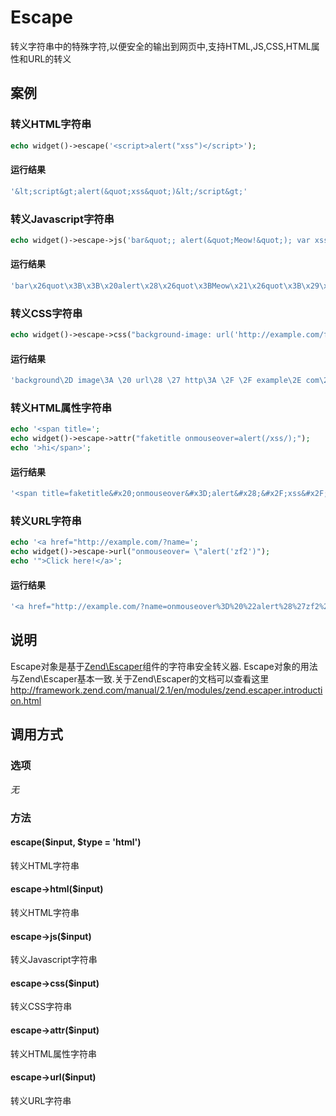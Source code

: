 Escape
======

转义字符串中的特殊字符,以便安全的输出到网页中,支持HTML,JS,CSS,HTML属性和URL的转义

案例
----

### 转义HTML字符串
```php
echo widget()->escape('<script>alert("xss")</script>');
```

#### 运行结果
```php
'&lt;script&gt;alert(&quot;xss&quot;)&lt;/script&gt;'
```

### 转义Javascript字符串
```php
echo widget()->escape->js('bar&quot;; alert(&quot;Meow!&quot;); var xss=&quot;true');
```

#### 运行结果
```php
'bar\x26quot\x3B\x3B\x20alert\x28\x26quot\x3BMeow\x21\x26quot\x3B\x29\x3B\x20var\x20xss\x3D\x26quot\x3Btrue'
```

### 转义CSS字符串
```php
echo widget()->escape->css("background-image: url('http://example.com/foo.jpg?</style><script>alert(1)</script>');");
```

#### 运行结果
```php
'background\2D image\3A \20 url\28 \27 http\3A \2F \2F example\2E com\2F foo\2E jpg\3F \3C \2F style\3E \3C script\3E alert\28 1\29 \3C \2F script\3E \27 \29 \3B '
```

### 转义HTML属性字符串
```php
echo '<span title=';
echo widget()->escape->attr("faketitle onmouseover=alert(/xss/);");
echo '>hi</span>';
```

#### 运行结果
```php
'<span title=faketitle&#x20;onmouseover&#x3D;alert&#x28;&#x2F;xss&#x2F;&#x29;&#x3B;>hi</span>'
```

### 转义URL字符串
```php
echo '<a href="http://example.com/?name=';
echo widget()->escape->url("onmouseover= \"alert('zf2')");
echo '">Click here!</a>';
```

#### 运行结果
```php
'<a href="http://example.com/?name=onmouseover%3D%20%22alert%28%27zf2%27%29">Click here!</a>'
```

说明
----

Escape对象是基于[Zend\Escaper](https://github.com/zendframework/zf2/tree/master/library/Zend/Escaper)组件的字符串安全转义器.
Escape对象的用法与Zend\Escaper基本一致.关于Zend\Escaper的文档可以查看这里
http://framework.zend.com/manual/2.1/en/modules/zend.escaper.introduction.html

调用方式
--------

### 选项

*无*

### 方法

#### escape($input, $type = 'html')
转义HTML字符串

#### escape->html($input)
转义HTML字符串

#### escape->js($input)
转义Javascript字符串

#### escape->css($input)
转义CSS字符串

#### escape->attr($input)
转义HTML属性字符串

#### escape->url($input)
转义URL字符串
